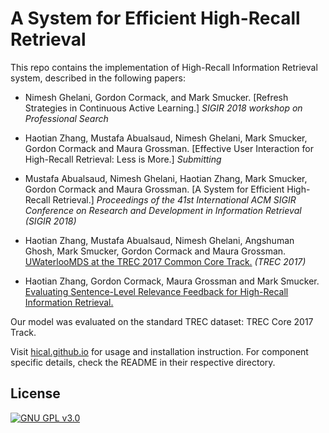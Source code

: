 # A System for Efficient High-Recall Retrieval

This repo contains the implementation of High-Recall Information Retrieval system, described in the following papers:

+ Nimesh Ghelani, Gordon Cormack, and Mark Smucker. [Refresh Strategies in Continuous Active Learning.] *SIGIR 2018 workshop on Professional Search* 

+ Haotian Zhang, Mustafa Abualsaud, Nimesh Ghelani, Mark Smucker, Gordon Cormack and Maura Grossman. [Effective User Interaction for High-Recall Retrieval: Less is More.] *Submitting*

+ Mustafa Abualsaud, Nimesh Ghelani, Haotian Zhang, Mark Smucker, Gordon Cormack and Maura Grossman. [A System for Efficient High-Recall Retrieval.] *Proceedings of the 41st International ACM SIGIR Conference on Research and Development in Information Retrieval (SIGIR 2018)*

+ Haotian Zhang, Mustafa Abualsaud, Nimesh Ghelani, Angshuman Ghosh, Mark Smucker, Gordon Cormack and Maura Grossman. [UWaterlooMDS at the TREC 2017 Common Core Track.](https://trec.nist.gov/pubs/trec26/papers/UWaterlooMDS-CC.pdf) *(TREC 2017)*

+ Haotian Zhang, Gordon Cormack, Maura Grossman and Mark Smucker. [Evaluating Sentence-Level Relevance Feedback for High-Recall Information Retrieval.](https://arxiv.org/abs/1803.08988)

Our model was evaluated on the standard TREC dataset: TREC Core 2017 Track. 

Visit [hical.github.io](https://hical.github.io/) for usage and
installation instruction.  For component specific details, check the README in
their respective directory.

License
--------
[![GNU GPL v3.0](http://www.gnu.org/graphics/gplv3-127x51.png)](http://www.gnu.org/licenses/gpl.html) 
